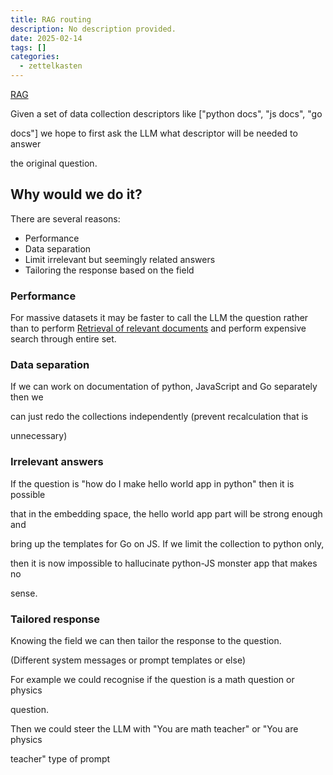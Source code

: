 ```yaml
---
title: RAG routing
description: No description provided.
date: 2025-02-14
tags: []
categories:
  - zettelkasten
---
```


[RAG](RAG.md)

Given a set of data collection descriptors like \["python docs", "js docs", "go

docs"\] we hope to first ask the LLM what descriptor will be needed to answer

the original question. 

## Why would we do it?

There are several reasons:

- Performance
- Data separation
- Limit irrelevant but seemingly related answers
- Tailoring the response based on the field

### Performance

For massive datasets it may be faster to call the LLM the question rather than to perform [Retrieval of relevant documents](Retrieval%20of%20relevant%20documents.md) and perform expensive search through entire set. 

### Data separation

If we can work on documentation of python, JavaScript and Go separately then we

can just redo the collections independently (prevent recalculation that is

unnecessary)

### Irrelevant answers

If the question is "how do I make hello world app in python" then it is possible

that in the embedding space, the hello world app part will be strong enough and

bring up the templates for Go on JS. If we limit the collection to python only,

then it is now impossible to hallucinate python-JS monster app that makes no

sense. 

### Tailored response

Knowing the field we can then tailor the response to the question.

(Different system messages or prompt templates or else)

For example we could recognise if the question is a math question or physics

question. 

Then we could steer the LLM with "You are math teacher" or "You are physics

teacher" type of prompt
